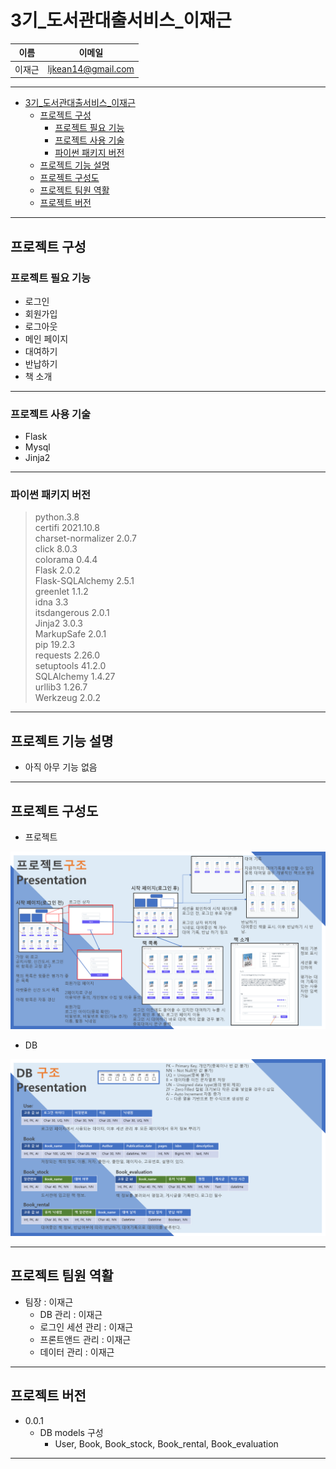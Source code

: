 # 3기_도서관대출서비스_이재근

|  이름  |     이메일         |
| :---:  |    :---:           |
| 이재근 | ljkean14@gmail.com |

***

- [3기_도서관대출서비스_이재근](#3기_도서관대출서비스_이재근)
  - [프로젝트 구성](#프로젝트-구성)
    - [프로젝트 필요 기능](#프로젝트-필요-기능)
    - [프로젝트 사용 기술](#프로젝트-사용-기술)
    - [파이썬 패키지 버전](#파이썬-패키지-버전)
  - [프로젝트 기능 설명](#프로젝트-기능-설명)
  - [프로젝트 구성도](#프로젝트-구성도)
  - [프로젝트 팀원 역활](#프로젝트-팀원-역활)
  - [프로젝트 버전](#프로젝트-버전)

***

## 프로젝트 구성

### 프로젝트 필요 기능

- 로그인
- 회원가입
- 로그아웃
- 메인 페이지
- 대여하기
- 반납하기
- 책 소개

***

### 프로젝트 사용 기술

- Flask
- Mysql
- Jinja2

***

### 파이썬 패키지 버전

> python.3.8\
> certifi            2021.10.8\
> charset-normalizer 2.0.7\
> click              8.0.3\
> colorama           0.4.4\
> Flask              2.0.2\
> Flask-SQLAlchemy   2.5.1\
> greenlet           1.1.2\
> idna               3.3\
> itsdangerous       2.0.1\
> Jinja2             3.0.3\
> MarkupSafe         2.0.1\
> pip                19.2.3\
> requests           2.26.0\
> setuptools         41.2.0\
> SQLAlchemy         1.4.27\
> urllib3            1.26.7\
> Werkzeug           2.0.2

***

## 프로젝트 기능 설명

- 아직 아무 기능 없음

***

## 프로젝트 구성도

- 프로젝트

![001](image/프로젝트%20구조.png)

- DB

![002](image/DB구조.png)

***

## 프로젝트 팀원 역활

- 팀장 : 이재근
  - DB 관리 : 이재근
  - 로그인 세션 관리 : 이재근
  - 프론트앤드 관리 : 이재근
  - 데이터 관리 : 이재근

***

## 프로젝트 버전

- 0.0.1
  - DB models 구성
    - User, Book, Book_stock, Book_rental, Book_evaluation

***

